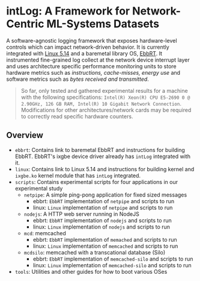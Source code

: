 # intLog: A Framework for Network-Centric ML-Systems Datasets

A software-agnostic logging framework that exposes hardware-level controls which can impact network-driven behavior. It is currently integrated with [Linux 5.14](https://github.com/handong32/linux/tree/intlog) and a baremetal library OS, [EbbRT](https://github.com/SESA/EbbRT). It instrumented fine-grained log collect at the network device interrupt layer and uses architecture specific performance monitoring units to store hardware metrics such as *instructions, cache-misses, energy use* and software metrics such as *bytes received and transmitted*. 

> So far, only tested and gathered experimental results for a machine with the following specifications: `Intel(R) Xeon(R) CPU E5-2690 0 @ 2.90GHz, 126 GB RAM, Intel(R) 10 Gigabit Network Connection`. Modifications for other architectures/network cards may be required to correctly read specific hardware counters.

## Overview
- `ebbrt`: Contains link to baremetal EbbRT and instructions for building EbbRT. EbbRT's ixgbe device driver already has `intLog` integrated with it.
- `linux`: Contains link to Linux 5.14 and instructions for building kernel and `ixgbe.ko` kernel module that has `intLog` integrated.
- `scripts`: Contains experimental scripts for four applications in our experimental study
  - `netpipe`: A simple ping-pong application for fixed sized messages
    - ebbrt: `EbbRT` implementation of `netpipe` and scripts to run
    - linux: `Linux` implementation of `netpipe` and scripts to run
  - `nodejs`: A HTTP web server running in NodeJS
    - ebbrt: `EbbRT` implementation of `nodejs` and scripts to run
    - linux: `Linux` implementation of `nodejs` and scripts to run
  - `mcd`: memcached
    - ebbrt: `EbbRT` implementation of `memached` and scripts to run
    - linux: `Linux` implementation of `memcached` and scripts to run
  - `mcdsilo`: memcached with a transcational database (Silo)
    - ebbrt: `EbbRT` implementation of `memcached-silo` and scripts to run
    - linux: `Linux` implementation of `memcached-silo` and scripts to run
- `tools`: Utilities and other guides for how to boot various OSes
